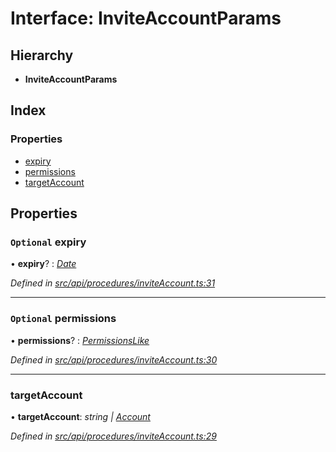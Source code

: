 # Interface: InviteAccountParams

## Hierarchy

* **InviteAccountParams**

## Index

### Properties

* [expiry](inviteaccountparams.md#optional-expiry)
* [permissions](inviteaccountparams.md#optional-permissions)
* [targetAccount](inviteaccountparams.md#targetaccount)

## Properties

### `Optional` expiry

• **expiry**? : *[Date](../enums/transactionargumenttype.md#date)*

*Defined in [src/api/procedures/inviteAccount.ts:31](https://github.com/PolymathNetwork/polymesh-sdk/blob/38ee8078/src/api/procedures/inviteAccount.ts#L31)*

___

### `Optional` permissions

• **permissions**? : *[PermissionsLike](../globals.md#permissionslike)*

*Defined in [src/api/procedures/inviteAccount.ts:30](https://github.com/PolymathNetwork/polymesh-sdk/blob/38ee8078/src/api/procedures/inviteAccount.ts#L30)*

___

###  targetAccount

• **targetAccount**: *string | [Account](../classes/account.md)*

*Defined in [src/api/procedures/inviteAccount.ts:29](https://github.com/PolymathNetwork/polymesh-sdk/blob/38ee8078/src/api/procedures/inviteAccount.ts#L29)*
